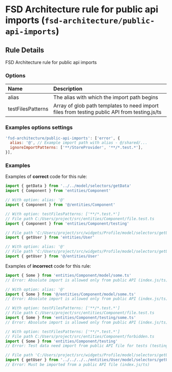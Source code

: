 # FSD Architecture rule for public api imports (`fsd-architecture/public-api-imports`)

<!-- end auto-generated rule header -->

## Rule Details

FSD Architecture rule for public api imports

### Options

| Name                     | Description                                                                                  |
| :----------------------- | :---------------------------------------------                                               |
| alias                    | The alias with which the import path begins                                                  |
| testFilesPatterns        | Array of glob path templates to need import files from testing public API from testing.js/ts |

### Examples options settings

```js
'fsd-architecture/public-api-imports': ['error', {
  alias: '@', // Example import path with alias - @/shared/...
  ignoreImportPatterns: ['**/StoreProvider', '**/*.test.*'],
}],
```

### Examples

Examples of **correct** code for this rule:

```js
import { getData } from '../../model/selectors/getData'
import { Component } from 'entities/Component'

// With option: alias: '@'
import { Component } from '@/entities/Component'

// With option: testFilesPatterns: ['**/*.test.*']
// File path C:/Users/project/src/entities/Component/file.test.ts
import { Component } from 'entities/Component/testing'

// File path 'C:/Users/project/src/widgets/Profile/model/selectors/getUserProfile.ts',
import { getUser } from 'entities/User'

// With option: alias: '@'
// File path 'C:/Users/project/src/widgets/Profile/model/selectors/getUserProfile.ts',
import { getUser } from '@/entities/User'
```

Examples of **incorrect** code for this rule:

```js
import { Some } from 'entities/Component/model/some.ts'
// Error: Absolute import is allowed only from public API (index.js/ts)

// With option: alias: '@'
import { Some } from '@/entities/Component/model/some.ts'
// Error: Absolute import is allowed only from public API (index.js/ts)

// With option: testFilesPatterns: ['**/*.test.*']
// File path C:/Users/project/src/entities/Component/file.test.ts
import { Some } from 'entities/Component/testing/some.ts'
// Error: Absolute import is allowed only from public API (index.js/ts)

// With option: testFilesPatterns: ['**/*.test.*']
// File path C:/Users/project/src/entities/Component/forbidden.ts
import { Some } from 'entities/Component/testing'
// Error: Test data need import from public API file for tests (testing.js/ts) only in files from testFilesPatterns option

// File path 'C:/Users/project/src/widgets/Profile/model/selectors/getUserProfile.ts',
import { getUser } from '../../../../entities/User/model/selectors/getUser/getUser'
// Error: Must be imported from a public API file (index.js/ts)
```
